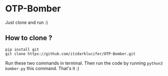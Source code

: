 # OTP-Bomber
Just clone and run :)

## How to clone ?
```
pip install git
git clone https://github.com/itzdarklucifer/OTP-Bomber.git
```

Run these two commands in terminal. Then run the code by running `python3 bomber.py` this command. That's it :)
